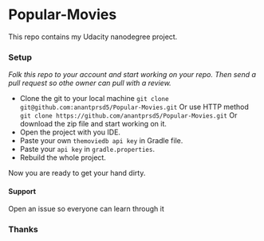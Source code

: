 # Popular-Movies  #
This repo contains my Udacity nanodegree project. 

### Setup ###
_Folk this repo to your account and start working on your repo. Then send a pull request so othe owner can pull with a review._

* Clone the git to your local machine
  `git clone git@github.com:anantprsd5/Popular-Movies.git`
  Or use HTTP method
  `git clone https://github.com/anantprsd5/Popular-Movies.git`
  Or download the zip file and start working on it.
* Open the project with you IDE.
* Paste your own `themoviedb api key` in Gradle file.
* Paste your `api key` in `gradle.properties`.
* Rebuild the whole project.

Now you are ready to get your hand dirty.

#### Support ####
Open an issue so everyone can learn through it

### Thanks ###
